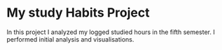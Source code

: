# My study Habits Project
In this project I analyzed my logged studied hours in the fifth semester. I performed initial analysis and visualisations.

